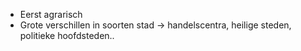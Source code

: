 - Eerst agrarisch
- Grote verschillen in soorten stad
	-> handelscentra, heilige steden, politieke hoofdsteden..